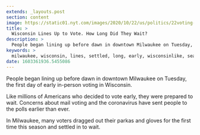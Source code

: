```yaml
--- 
extends: _layouts.post 
section: content 
image: https://static01.nyt.com/images/2020/10/22/us/politics/22voting-line-promo/22voting-line-promo-facebookJumbo.jpg 
title: > 
  Wisconsin Lines Up to Vote. How Long Did They Wait? 
description: > 
  People began lining up before dawn in downtown Milwaukee on Tuesday, the first day of early in-person voting in Wisconsin.Like millions of Americans who decided to vote early, they were prepared to wait.Concerns about mail voting and the coronavirus have sent people to the polls earlier than ever.In Milwaukee, many voters dragged out their parkas and gloves for the first time this season and settled in to wait. 
keywords: > 
  milwaukee, wisconsin, lines, settled, long, early, wisconsinlike, season, voting, vote, sent, wait, voters 
date: 1603361936.5455086 
--- 
```

<div><p>People began lining up before dawn in downtown Milwaukee on Tuesday, the first day of early in-person voting in Wisconsin. </p>

<p>Like millions of Americans who decided to vote early, they were prepared to wait. Concerns about mail voting and the coronavirus have sent people to the polls earlier than ever.</p>

<p>In Milwaukee, many voters dragged out their parkas and gloves for the first time this season and settled in to wait.</p>

</div>